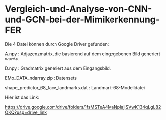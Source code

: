 # Vergleich-und-Analyse-von-CNN-und-GCN-bei-der-Mimikerkennung-FER


Die 4 Datei können durch Google Driver gefunden: 

A.npy : Adjazenzmatrix, die basierend auf dem eingegebenen Bild generiert wurde.

D.npy : Gradmatrix generiert aus dem Eingangsbild.

EMo_DATA_ndarray.zip : Datensets

shape_predictor_68_face_landmarks.dat : Landmark-68-Modelldatei


Hier ist das Link:

https://drive.google.com/drive/folders/1fsMSTeA4MaNpIajiSVwK134qLgL82OKQ?usp=drive_link
